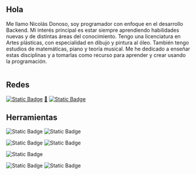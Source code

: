 ## Hola
Me llamo Nicolás Donoso, soy programador con enfoque en el desarrollo Backend. Mi interés principal es estar siempre aprendiendo habilidades nuevas y de distintas áreas del conocimiento. 
Tengo una licenciatura en Artes plásticas, con especialidad en dibujo y pintura al óleo. También tengo estudios de matemáticas, piano y teoría musical. Me he dedicado a enseñar estas disciplinas y a tomarlas como recurso para aprender y crear usando la programación.

<img src="">

## Redes
[![Static Badge](https://img.shields.io/badge/instagram-black?style=for-the-badge&logo=instagram&logoColor=white&logoSize=auto)](https://www.instagram.com/niconicodonoso) [🌱](https://www.instagram.com/nicosodonoso/) 
[![Static Badge](https://img.shields.io/badge/linkedin-black?style=for-the-badge)](https://www.linkedin.com/in/nicolás-donoso-b03667184/)

## Herramientas
![Static Badge](https://img.shields.io/badge/typescript-black?style=for-the-badge&logo=typescript)
![Static Badge](https://img.shields.io/badge/javascript-black?style=for-the-badge&logo=javascript)    

![Static Badge](https://img.shields.io/badge/nestjs-black?style=for-the-badge&logo=nestjs)
![Static Badge](https://img.shields.io/badge/node.js-black?style=for-the-badge&logo=node.js)    

![Static Badge](https://img.shields.io/badge/docker-black?style=for-the-badge&logo=docker)

![Static Badge](https://img.shields.io/badge/npm-black?style=for-the-badge&logo=npm)
![Static Badge](https://img.shields.io/badge/github-black?style=for-the-badge&logo=github)










<!--
**muinicomuiser/muinicomuiser** is a ✨ _special_ ✨ repository because its `README.md` (this file) appears on your GitHub profile.

Here are some ideas to get you started:

- 🔭 I’m currently working on ...
- 🌱 I’m currently learning ...
- 👯 I’m looking to collaborate on ...
- 🤔 I’m looking for help with ...
- 💬 Ask me about ...
- 📫 How to reach me: ...
- 😄 Pronouns: ...
- ⚡ Fun fact: ...
-->
